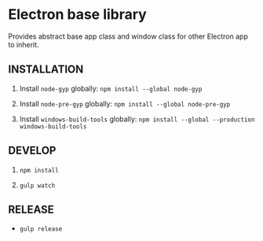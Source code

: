 # Electron base library

Provides abstract base app class and window class for other Electron app to inherit.

## INSTALLATION

1. Install `node-gyp` globally: `npm install --global node-gyp`

1. Install `node-pre-gyp` globally: `npm install --global node-pre-gyp`

1. Install `windows-build-tools` globally: `npm install --global --production windows-build-tools`

## DEVELOP

1. `npm install`

1. `gulp watch`

## RELEASE

* `gulp release`